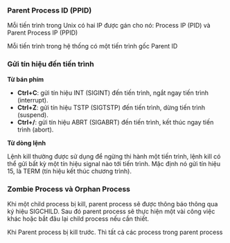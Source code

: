 ### Parent Process ID (PPID)

Mỗi tiến trình trong Unix có hai IP được gán cho nó: Process IP (PID) và Parent Process IP (PPID)

Mỗi tiến trình trong hệ thống có một tiến trình gốc Parent ID

### Gửi tín hiệu đến tiến trình

**Từ bán phím**

- **Ctrl+C**: gửi tín hiệu INT (SIGINT) đến tiến trình, ngắt ngay tiến trình (interrupt).
- **Ctrl+Z**: gửi tín hiệu TSTP (SIGTSTP) đến tiến trình, dừng tiến trình (suspend).
- **Ctrl+/**: gửi tín hiệu ABRT (SIGABRT) đến tiến trình, kết thúc ngay tiến trình (abort).

**Từ dòng lệnh**

Lệnh kill thường được sử dụng để ngừng thi hành một tiến trình, lệnh kill có thể gửi bất kỳ một tín hiệu signal nào tới tiến trình. Mặc định nó gửi tín hiệu 15, là TERM (tín hiệu kết thúc chương trình).

### Zombie Process và Orphan Process

Khi một child process bị kill, parent process sẽ  được thông báo thông qua ký hiệu SIGCHILD. Sau đó parent process sẽ thực hiện một vài công việc khác hoặc bắt đâu lại child process nếu cần thiết.

Khi Parent process bị kill trước. Thì tất cả các process trong parent process

